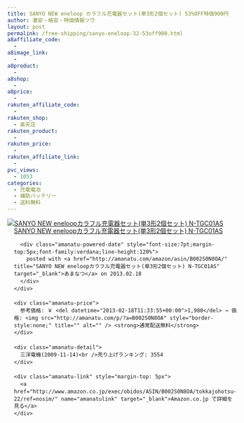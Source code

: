 ```yaml
---
title: SANYO NEW eneloop カラフル充電器セット(単3形2個セット) 53%OFF特価900円台！送料無料！
author: 激安・格安・特価情報ツウ
layout: post
permalink: /free-shipping/sanyo-eneloop-32-53off900.html
a8affiliate_code:
  - 
a8image_link:
  - 
a8product:
  - 
a8shop:
  - 
a8price:
  - 
rakuten_affiliate_code:
  - 
rakuten_shop:
  - 楽天店
rakuten_product:
  - 
rakuten_price:
  - 
rakuten_affiliate_link:
  - 
pvc_views:
  - 1053
categories:
  - 充電電池
  - 補助バッテリー
  - 送料無料
---
```

<div class="amanatu-box" style="margin-bottom:0px;">
  <div class="amanatu-image" style="float:left;">
    <a href="http://www.amazon.co.jp/exec/obidos/ASIN/B002S0N8OA/tokkajohotsu-22/ref=nosim/" name="amanatulink" target="_blank"><img src="http://i0.wp.com/ecx.images-amazon.com/images/I/41ZXZu-ZfUL._SL160_.jpg?w=546" alt="SANYO NEW eneloopカラフル充電器セット(単3形2個セット) N-TGC01AS" style="border: none;" data-recalc-dims="1" /></a>
  </div>
  
  <div class="amanatu-info" style="float:left;margin-left:15px;line-height:120%">
    <div class="amanatu-name" style="margin-bottom:10px;line-height:120%">
      <a href="http://www.amazon.co.jp/exec/obidos/ASIN/B002S0N8OA/tokkajohotsu-22/ref=nosim/" name="amanatulink" target="_blank">SANYO NEW eneloopカラフル充電器セット(単3形2個セット) N-TGC01AS</a> 
      
      <div class="amanatu-powered-date" style="font-size:7pt;margin-top:5px;font-family:verdana;line-height:120%">
        posted with <a href="http://amanatu.com/amazon/asin/B002S0N8OA/" title="SANYO NEW eneloopカラフル充電器セット(単3形2個セット) N-TGC01AS" target="_blank">あまなつ</a> on 2013.02.18
      </div>
    </div>
    
    <div class="amanatu-price">
      参考価格: ￥ <del datetime="2013-02-18T11:33:55+00:00">1,980</del> → 価格: <img src="http://amanatu.com/p/?a=B002S0N8OA" style="border-style:none;" title="" alt="" /> <strong>通常配送無料</strong>
    </div>
    
    <div class="amanatu-detail">
      三洋電機(2009-11-14)<br />売り上げランキング: 3554
    </div>
    
    <div class="amanatu-link" style="margin-top: 5px">
      <a href="http://www.amazon.co.jp/exec/obidos/ASIN/B002S0N8OA/tokkajohotsu-22/ref=nosim/" name="amanatulink" target="_blank">Amazon.co.jp で詳細を見る</a>
    </div>
  </div>
  
  <div class="amanatu-footer" style="clear: left">
  </div>
</div>